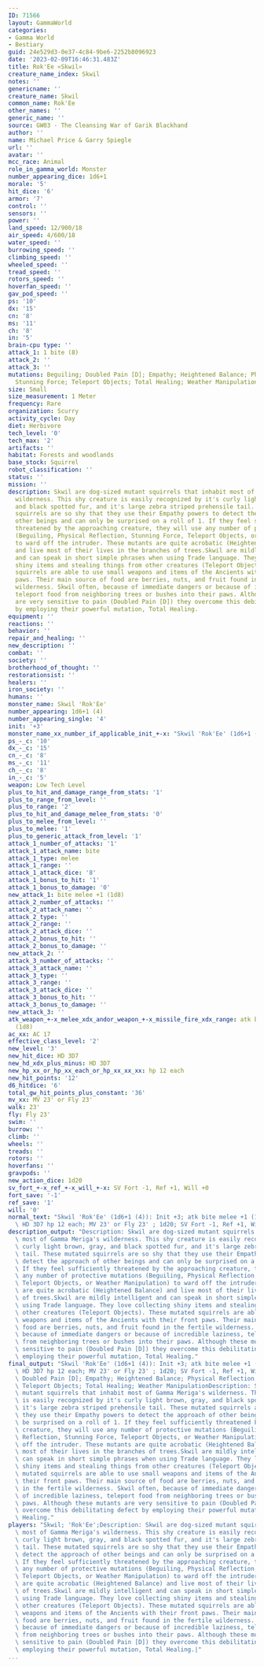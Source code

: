 ```yaml
---
ID: 71566
layout: GammaWorld
categories:
- Gamma World
- Bestiary
guid: 24e529d3-0e37-4c84-9be6-2252b8096923
date: '2023-02-09T16:46:31.483Z'
title: Rok'Ee «Skwil»
creature_name_index: Skwil
notes: ''
genericname: ''
creature_name: Skwil
common_name: Rok'Ee
other_names: ''
generic_name: ''
source: GW03 - The Cleansing War of Garik Blackhand
author: ''
name: Michael Price & Garry Spiegle
url: ''
avatar: ''
mcc_race: Animal
role_in_gamma_world: Monster
number_appearing_dice: 1d6+1
morale: '5'
hit_dice: '6'
armor: '7'
control: ''
sensors: ''
power: ''
land_speed: 12/900/18
air_speed: 4/600/18
water_speed: ''
burrowing_speed: ''
climbing_speed: ''
wheeled_speed: ''
tread_speed: ''
rotors_speed: ''
hoverfan_speed: ''
gav_pod_speed: ''
ps: '10'
dx: '15'
cn: '8'
ms: '11'
ch: '8'
in: '5'
brain-cpu type: ''
attack_1: 1 bite (8)
attack_2: ''
attack_3: ''
mutations: Beguiling; Doubled Pain [D]; Empathy; Heightened Balance; Physical Reflection;
  Stunning Force; Teleport Objects; Total Healing; Weather Manipulation
size: Small
size_measurement: 1 Meter
frequency: Rare
organization: Scurry
activity_cycle: Day
diet: Herbivore
tech_level: '0'
tech_max: '2'
artifacts: ''
habitat: Forests and woodlands
base_stock: Squirrel
robot_classification: ''
status: ''
mission: ''
description: Skwil are dog-sized mutant squirrels that inhabit most of Gamma Meriga's
  wilderness. This shy creature is easily recognized by it's curly light brown, gray,
  and black spotted fur, and it's large zebra striped prehensile tail. These mutated
  squirrels are so shy that they use their Empathy powers to detect the approach of
  other beings and can only be surprised on a roll of 1. If they feel sufficiently
  threatened by the approaching creature, they will use any number of protective mutations
  (Beguiling, Physical Reflection, Stunning Force, Teleport Objects, or Weather Manipulation)
  to ward off the intruder. These mutants are quite acrobatic (Heightened Balance)
  and live most of their lives in the branches of trees.Skwil are mildly intelligent
  and can speak in short simple phrases when using Trade language. They love collecting
  shiny items and stealing things from other creatures (Teleport Objects). These mutated
  squirrels are able to use small weapons and items of the Ancients with their front
  paws. Their main source of food are berries, nuts, and fruit found in the fertile
  wilderness. Skwil often, because of immediate dangers or because of incredible laziness,
  teleport food from neighboring trees or bushes into their paws. Although these mutants
  are very sensitive to pain (Doubled Pain [D]) they overcome this debilitating defect
  by employing their powerful mutation, Total Healing.
equipment: ''
reactions: ''
behavior: ''
repair_and_healing: ''
new_description: ''
combat: ''
society: ''
brotherhood_of_thought: ''
restorationsist: ''
healers: ''
iron_society: ''
humans: ''
monster_name: Skwil 'Rok'Ee'
number_appearing: 1d6+1 (4)
number_appearing_single: '4'
init: '+3'
monster_name_xx_number_if_applicable_init_+-x: "Skwil 'Rok'Ee' (1d6+1 (4)): Init +3"
ps_-_c: '10'
dx_-_c: '15'
cn_-_c: '8'
ms_-_c: '11'
ch_-_c: '8'
in_-_c: '5'
weapon: Low Tech Level
plus_to_hit_and_damage_range_from_stats: '1'
plus_to_range_from_level: ''
plus_to_range: '2'
plus_to_hit_and_damage_melee_from_stats: '0'
plus_to_melee_from_level: ''
plus_to_melee: '1'
plus_to_generic_attack_from_level: '1'
attack_1_number_of_attacks: '1'
attack_1_attack_name: bite
attack_1_type: melee
attack_1_range: ''
attack_1_attack_dice: '8'
attack_1_bonus_to_hit: '1'
attack_1_bonus_to_damage: '0'
new_attack_1: bite melee +1 (1d8)
attack_2_number_of_attacks: ''
attack_2_attack_name: ''
attack_2_type: ''
attack_2_range: ''
attack_2_attack_dice: ''
attack_2_bonus_to_hit: ''
attack_2_bonus_to_damage: ''
new_attack_2: ''
attack_3_number_of_attacks: ''
attack_3_attack_name: ''
attack_3_type: ''
attack_3_range: ''
attack_3_attack_dice: ''
attack_3_bonus_to_hit: ''
attack_3_bonus_to_damage: ''
new_attack_3: ''
atk_weapon_+-x_melee_xdx_andor_weapon_+-x_missile_fire_xdx_range: atk bite melee +1
  (1d8)
ac_xx: AC 17
effective_class_level: '2'
new_level: '3'
new_hit_dice: HD 3D7
new_hd_xdx_plus_minus: HD 3D7
new_hp_xx_or_hp_xx_each_or_hp_xx_xx_xx: hp 12 each
new_hit_points: '12'
d6_hitdice: '6'
total_gw_hit_points_plus_constant: '36'
mv_xx: MV 23' or Fly 23'
walk: 23'
fly: Fly 23'
swim: ''
burrow: ''
climb: ''
wheels: ''
treads: ''
rotors: ''
hoverfans: ''
gravpods: ''
new_action_dice: 1d20
sv_fort_+-x_ref_+-x_will_+-x: SV Fort -1, Ref +1, Will +0
fort_save: '-1'
ref_save: '1'
will: '0'
normal_text: "Skwil 'Rok'Ee' (1d6+1 (4)): Init +3; atk bite melee +1 (1d8); AC 17;\
  \ HD 3D7 hp 12 each; MV 23' or Fly 23' ; 1d20; SV Fort -1, Ref +1, Will +0"
description_output: "Description: Skwil are dog-sized mutant squirrels that inhabit\
  \ most of Gamma Meriga's wilderness. This shy creature is easily recognized by it's\
  \ curly light brown, gray, and black spotted fur, and it's large zebra striped prehensile\
  \ tail. These mutated squirrels are so shy that they use their Empathy powers to\
  \ detect the approach of other beings and can only be surprised on a roll of 1.\
  \ If they feel sufficiently threatened by the approaching creature, they will use\
  \ any number of protective mutations (Beguiling, Physical Reflection, Stunning Force,\
  \ Teleport Objects, or Weather Manipulation) to ward off the intruder. These mutants\
  \ are quite acrobatic (Heightened Balance) and live most of their lives in the branches\
  \ of trees.Skwil are mildly intelligent and can speak in short simple phrases when\
  \ using Trade language. They love collecting shiny items and stealing things from\
  \ other creatures (Teleport Objects). These mutated squirrels are able to use small\
  \ weapons and items of the Ancients with their front paws. Their main source of\
  \ food are berries, nuts, and fruit found in the fertile wilderness. Skwil often,\
  \ because of immediate dangers or because of incredible laziness, teleport food\
  \ from neighboring trees or bushes into their paws. Although these mutants are very\
  \ sensitive to pain (Doubled Pain [D]) they overcome this debilitating defect by\
  \ employing their powerful mutation, Total Healing."
final_output: "Skwil 'Rok'Ee' (1d6+1 (4)): Init +3; atk bite melee +1 (1d8); AC 17;\
  \ HD 3D7 hp 12 each; MV 23' or Fly 23' ; 1d20; SV Fort -1, Ref +1, Will +0Beguiling;\
  \ Doubled Pain [D]; Empathy; Heightened Balance; Physical Reflection; Stunning Force;\
  \ Teleport Objects; Total Healing; Weather ManipulationDescription: Skwil are dog-sized\
  \ mutant squirrels that inhabit most of Gamma Meriga's wilderness. This shy creature\
  \ is easily recognized by it's curly light brown, gray, and black spotted fur, and\
  \ it's large zebra striped prehensile tail. These mutated squirrels are so shy that\
  \ they use their Empathy powers to detect the approach of other beings and can only\
  \ be surprised on a roll of 1. If they feel sufficiently threatened by the approaching\
  \ creature, they will use any number of protective mutations (Beguiling, Physical\
  \ Reflection, Stunning Force, Teleport Objects, or Weather Manipulation) to ward\
  \ off the intruder. These mutants are quite acrobatic (Heightened Balance) and live\
  \ most of their lives in the branches of trees.Skwil are mildly intelligent and\
  \ can speak in short simple phrases when using Trade language. They love collecting\
  \ shiny items and stealing things from other creatures (Teleport Objects). These\
  \ mutated squirrels are able to use small weapons and items of the Ancients with\
  \ their front paws. Their main source of food are berries, nuts, and fruit found\
  \ in the fertile wilderness. Skwil often, because of immediate dangers or because\
  \ of incredible laziness, teleport food from neighboring trees or bushes into their\
  \ paws. Although these mutants are very sensitive to pain (Doubled Pain [D]) they\
  \ overcome this debilitating defect by employing their powerful mutation, Total\
  \ Healing."
players: "Skwil; 'Rok'Ee';Description: Skwil are dog-sized mutant squirrels that inhabit\
  \ most of Gamma Meriga's wilderness. This shy creature is easily recognized by it's\
  \ curly light brown, gray, and black spotted fur, and it's large zebra striped prehensile\
  \ tail. These mutated squirrels are so shy that they use their Empathy powers to\
  \ detect the approach of other beings and can only be surprised on a roll of 1.\
  \ If they feel sufficiently threatened by the approaching creature, they will use\
  \ any number of protective mutations (Beguiling, Physical Reflection, Stunning Force,\
  \ Teleport Objects, or Weather Manipulation) to ward off the intruder. These mutants\
  \ are quite acrobatic (Heightened Balance) and live most of their lives in the branches\
  \ of trees.Skwil are mildly intelligent and can speak in short simple phrases when\
  \ using Trade language. They love collecting shiny items and stealing things from\
  \ other creatures (Teleport Objects). These mutated squirrels are able to use small\
  \ weapons and items of the Ancients with their front paws. Their main source of\
  \ food are berries, nuts, and fruit found in the fertile wilderness. Skwil often,\
  \ because of immediate dangers or because of incredible laziness, teleport food\
  \ from neighboring trees or bushes into their paws. Although these mutants are very\
  \ sensitive to pain (Doubled Pain [D]) they overcome this debilitating defect by\
  \ employing their powerful mutation, Total Healing.|"
...
```

